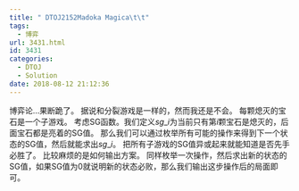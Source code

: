 ```yaml
---
title: " DTOJ2152Madoka Magica\t\t"
tags:
  - 博弈
url: 3431.html
id: 3431
categories:
  - DTOJ
  - Solution
date: 2018-08-12 21:12:36
---
```


博弈论…果断跪了。 据说和分裂游戏是一样的，然而我还是不会。 每颗熄灭的宝石是一个子游戏。 考虑SG函数。我们定义$sg\_i$为当前只有第$i$颗宝石是熄灭的，后面宝石都是亮着的SG值。 那么我们可以通过枚举所有可能的操作来得到下一个状态的SG值，然后就能求出$sg\_i$。 把所有子游戏的SG值异或起来就能知道是否先手必胜了。 比较麻烦的是如何输出方案。 同样枚举一次操作，然后求出新的状态的SG值，如果SG值为$0$就说明新的状态必败，那么我们输出这步操作后的局面即可。